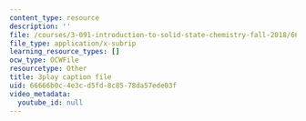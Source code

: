 ```yaml
---
content_type: resource
description: ''
file: /courses/3-091-introduction-to-solid-state-chemistry-fall-2018/66666b0c4e3cd5fd8c8578da57ede03f_YnZu0DL9eHg.srt
file_type: application/x-subrip
learning_resource_types: []
ocw_type: OCWFile
resourcetype: Other
title: 3play caption file
uid: 66666b0c-4e3c-d5fd-8c85-78da57ede03f
video_metadata:
  youtube_id: null
---
```

